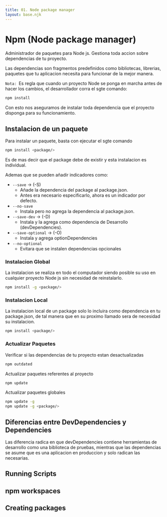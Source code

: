 ```yaml
---
title: 01. Node package manager
layout: base.njk
---
```


# Npm (Node package manager)

Administrador de paquetes para Node js. Gestiona toda accion sobre dependencias de tu proyecto.

Las dependencias son fragmentos predefinidos como bibliotecas, librerias, paquetes que tu aplicacion necesita para funcionar de la mejor manera.

`Nota: `Es regla que cuando un proyecto Node se ponga en marcha antes de hacer los cambios, el desarrollador corra el sgte comando:

```bash
npm install
```

Con esto nos aseguramos de instalar toda dependencia que el proyecto disponga para su funcionamiento.

## Instalacion de un paquete

Para instalar un paquete, basta con ejecutar el sgte comando

```bash
npm install <package/>
```

Es de mas decir que el package debe de existir y esta instalacion es individual.

Ademas que se pueden añadir indicadores como:

- `--save` -> (-S)
    - Añade la dependencia del package al package.json.
    - Antes era necesario especificarlo, ahora es un indicador por defecto.
- `--no-save`
    - Instala pero no agrega la dependencia al package.json.
- `--save-dev` -> (-D)
    - Instala y la agrega como dependencia de Desarrollo (devDependencies).
- `--save-optional` -> (-O)
    - Instala y agrega optionDependencies
- `--no-optional`
    - Evitara que se instalen dependencias opcionales

### Instalacion Global

La instalacion se realiza en todo el computador siendo posible su uso en cualquier proyecto Node js sin necesidad de reinstalarlo.

```bash
npm install -g <package/>
```

### Instalacion Local

La instalacion local de un package solo lo incluira como dependencia en tu package.json, de tal manera que en su proximo llamado sera de necesidad su instalacion.

```bash
npm install <package/>
```

### Actualizar Paquetes

Verificar si las dependencias de tu proyecto estan desactualizadas
```bash
npm outdated
```

Actualizar paquetes referentes al proyecto
```bash
npm update
```

Actualizar paquetes globales
```bash
npm update -g
npm update -g <package/>
```

## Diferencias entre DevDependencies y Dependencies

Las diferencia radica en que devDependencies contiene herramientas de desarrollo como una biblioteca de pruebas, mientras que las dependencias se asume que es una aplicacion en produccion y solo radican las necesarias.

## Running Scripts

## npm workspaces
## Creating packages